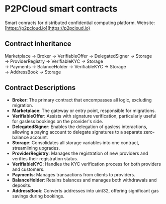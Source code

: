 # P2PCloud smart contracts
Smart conracts for distributed confidential computing platform. Website: [https://p2pcloud.io](https://p2pcloud.io)

## Contract inheritance

Marketplace     -> Broker   -> VerifiableOffer  -> DelegatedSigner      -> Storage  
                            -> ProviderRegistry -> VerifiableKYC        -> Storage  
                            -> Payments         -> BalanceHolder        -> VerifiableKYC    -> Storage  
                            -> AddressBook      -> Storage  

## Contract Descriptions

- **Broker**: The primary contract that encompasses all logic, excluding migration.
- **Marketplace**: The gateway or entry point, responsible for migrations.
- **VerifiableOffer**: Assists with signature verification, particularly useful for gasless bookings on the provider's side.
- **DelegatedSigner**: Enables the delegation of gasless interactions, allowing a paying account to delegate signatures to a separate zero-balance account.
- **Storage**: Consolidates all storage variables into one contract, streamlining upgrades.
- **ProviderRegistry**: Manages the registration of new providers and verifies their registration status.
- **VerifiableKYC**: Handles the KYC verification process for both providers and customers.
- **Payments**: Manages transactions from clients to providers.
- **BalanceHolder**: Retains balances and manages both withdrawals and deposits.
- **AddressBook**: Converts addresses into uint32, offering significant gas savings during bookings.
